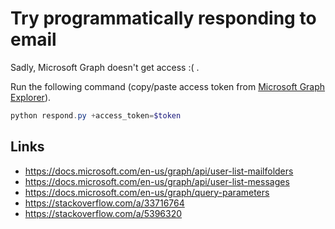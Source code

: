 # Try programmatically responding to email

Sadly, Microsoft Graph doesn't get access :( .

Run the following command (copy/paste access token from
[Microsoft Graph Explorer](https://developer.microsoft.com/en-us/graph/graph-explorer)).

```powershell
python respond.py +access_token=$token
```

## Links

- https://docs.microsoft.com/en-us/graph/api/user-list-mailfolders
- https://docs.microsoft.com/en-us/graph/api/user-list-messages
- https://docs.microsoft.com/en-us/graph/query-parameters
- https://stackoverflow.com/a/33716764
- https://stackoverflow.com/a/5396320
